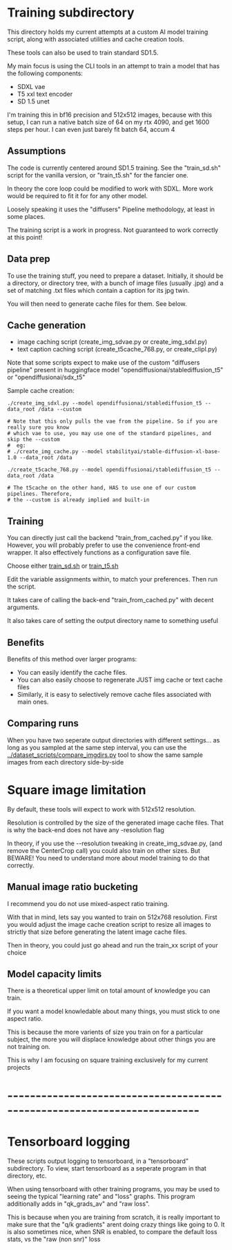 # Training subdirectory

This directory holds my current attempts at a custom AI model training script,
along with associated utilities and cache creation tools.

These tools can also be used to train standard SD1.5. 

My main focus is using the CLI tools in an attempt to train a model that has
the following components:

* SDXL vae
* T5 xxl text encoder
* SD 1.5 unet

I'm training this in bf16 precision and 512x512 images, because with this setup,
I can run a native batch size of 64 on my rtx 4090, and get
1600 steps per hour. I can even just barely fit batch 64, accum 4

## Assumptions

The code is currently centered around SD1.5 training.
See the "train_sd.sh" script for the vanilla version,
or "train_t5.sh" for the fancier one.

In theory the core loop could be modified to work with SDXL.
More work would be required to fit it for for any other model.

Loosely speaking it uses the "diffusers" Pipeline methodology, at least in some places.

The training script is a work in progress. Not guaranteed to work correctly at this point!

## Data prep

To use the training stuff, you need to prepare a dataset.
Initially, it should be a directory, or directory tree, with a bunch of image files
(usually .jpg) and a set of matching .txt files which contain a caption for its jpg twin.

You will then need to generate cache files for them. See below.

## Cache generation

* image caching script (create_img_sdvae.py or create_img_sdxl.py)
* text caption caching script (create_t5cache_768.py, or create_clipl.py)


Note that some scripts expect to make use of the custom "diffusers pipeline" present in
huggingface model "opendiffusionai/stablediffusion_t5"
or "opendiffusionai/sdx_t5"

Sample cache creation:

    ./create_img_sdxl.py --model opendiffusionai/stablediffusion_t5 --data_root /data --custom

    # Note that this only pulls the vae from the pipeline. So if you are really sure you know
    # which vae to use, you may use one of the standard pipelines, and skip the --custom
    #  eg:
    # ./create_img_cache.py --model stabilityai/stable-diffusion-xl-base-1.0 --data_root /data 

    ./create_t5cache_768.py --model opendiffusionai/stablediffusion_t5 --data_root /data

    # The t5cache on the other hand, HAS to use one of our custom pipelines. Therefore,
    # the --custom is already implied and built-in

## Training

You can directly just call the backend "train_from_cached.py" if you like. 
However, you will probably prefer to use the convenience front-end wrapper.
It also effectively functions as a configuration save file.

Choose either [train_sd.sh](train_sd.sh) or [train_t5.sh](train_t5.sh)

Edit the variable assignments within, to match your preferences.
Then run the script.

It takes care of calling the back-end "train_from_cached.py" with decent arguments.

It also takes care of setting the output directory name to something useful


## Benefits

Benefits of this method over larger programs:

* You can easily identify the cache files. 
* You can also easily choose to regenerate JUST img cache or text cache files
* Similarly, it is easy to selectively remove cache files associated with main ones.

## Comparing runs

When you have two seperate output directories with different settings...
as long as you sampled at the same step interval, you can use the 
[../dataset_scripts/compare_imgdirs.py](../dataset_scripts/compare_imgdirs.py)
tool to show the same sample images from each directory side-by-side


# Square image limitation

By default, these tools will expect to work with 512x512 resolution.

Resolution is controlled by the size of the generated image cache files.
That is why the back-end does not have any -resolution flag

In theory, if you use the --resolution tweaking in create_img_sdvae.py,
(and remove the CenterCrop call) 
you could also train on other sizes. But BEWARE!
You need to understand more about model training to do that correctly.

## Manual image ratio bucketing

I recommend you do not use mixed-aspect ratio training.

With that in mind, lets say you wanted to train on 512x768 resolution.
First you would adjust the image cache creation script to resize all images to strictly that size
before generating the latent image cache files.

Then in theory, you could just go ahead and run the train_xx script of your choice

## Model capacity limits

There is a theoretical upper limit on total amount of knowledge you can train.

If you want a model knowledable about many things, you must stick to one aspect ratio. 

This is because the more varients of size you train on for a particular subject, the more
you will displace knowledge about other things you are not training on.

This is why I am focusing on square training exclusively for my current projects

# ------------------------------------------------------------------------

# Tensorboard logging

These scripts output logging to tensorboard, in a "tensorboard" subdirectory.
To view, start tensorboard as a seperate program in that directory, etc.

When using tensorboard with other training programs, you may be used to 
seeing the typical "learning rate" and "loss" graphs.
This program additionally adds in "qk_grads_av" and "raw loss".

This is because when you are training from scratch, it is really important to make sure
that the "q/k gradients" arent doing crazy things like going to 0.
It is also sometimes nice, when SNR is enabled, to compare the default loss stats, vs the
"raw (non snr)" loss

